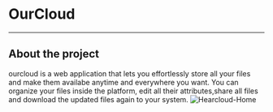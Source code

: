 # OurCloud

***
## About the project
ourcloud is a web application that lets you effortlessly store all your files and make them availabe anytime and everywhere you want. You can organize your files inside the platform, edit all their attributes,share all files and download the updated files again to your system.
![Hearcloud-Home](http://i.imgur.com/ap5PRIt.png)
